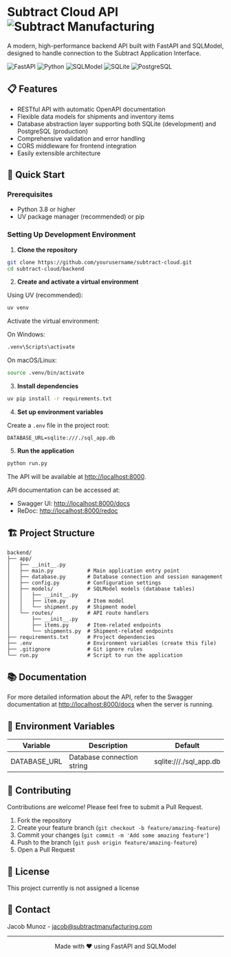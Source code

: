 # Subtract Cloud API ![Subtract Manufacturing](https://subtractmanufacturing.com/wp-content/uploads/2025/05/subtract_logo_01_social-small-red.png)

A modern, high-performance backend API built with FastAPI and SQLModel, designed to handle connection to the Subtract Application Interface.

![FastAPI](https://img.shields.io/badge/FastAPI-005571?style=for-the-badge&logo=fastapi)
![Python](https://img.shields.io/badge/Python-3776AB?style=for-the-badge&logo=python&logoColor=white)
![SQLModel](https://img.shields.io/badge/SQLModel-FF4154?style=for-the-badge&logo=sqlite&logoColor=white)
![SQLite](https://img.shields.io/badge/SQLite-003B57?style=for-the-badge&logo=sqlite&logoColor=white)
![PostgreSQL](https://img.shields.io/badge/PostgreSQL-316192?style=for-the-badge&logo=postgresql&logoColor=white)

## 📋 Features

- RESTful API with automatic OpenAPI documentation
- Flexible data models for shipments and inventory items
- Database abstraction layer supporting both SQLite (development) and PostgreSQL (production)
- Comprehensive validation and error handling
- CORS middleware for frontend integration
- Easily extensible architecture

## 🚀 Quick Start

### Prerequisites

- Python 3.8 or higher
- UV package manager (recommended) or pip

### Setting Up Development Environment

1. **Clone the repository**

```bash
git clone https://github.com/yourusername/subtract-cloud.git
cd subtract-cloud/backend
```

2. **Create and activate a virtual environment**

Using UV (recommended):

```bash
uv venv
```

Activate the virtual environment:

On Windows:

```bash
.venv\Scripts\activate
```

On macOS/Linux:

```bash
source .venv/bin/activate
```

3. **Install dependencies**

```bash
uv pip install -r requirements.txt
```

4. **Set up environment variables**

Create a `.env` file in the project root:

```
DATABASE_URL=sqlite:///./sql_app.db
```

5. **Run the application**

```bash
python run.py
```

The API will be available at [http://localhost:8000](http://localhost:8000).

API documentation can be accessed at:

- Swagger UI: [http://localhost:8000/docs](http://localhost:8000/docs)
- ReDoc: [http://localhost:8000/redoc](http://localhost:8000/redoc)

## 🏗️ Project Structure

```
backend/
├── app/
│   ├── __init__.py
│   ├── main.py           # Main application entry point
│   ├── database.py       # Database connection and session management
│   ├── config.py         # Configuration settings
│   ├── models/           # SQLModel models (database tables)
│   │   ├── __init__.py
│   │   ├── item.py       # Item model
│   │   └── shipment.py   # Shipment model
│   └── routes/           # API route handlers
│       ├── __init__.py
│       ├── items.py      # Item-related endpoints
│       └── shipments.py  # Shipment-related endpoints
├── requirements.txt      # Project dependencies
├── .env                  # Environment variables (create this file)
├── .gitignore            # Git ignore rules
└── run.py                # Script to run the application
```


## 📚 Documentation

For more detailed information about the API, refer to the Swagger documentation at [http://localhost:8000/docs](http://localhost:8000/docs) when the server is running.

## 🔐 Environment Variables

| Variable     | Description                | Default                |
| ------------ | -------------------------- | ---------------------- |
| DATABASE_URL | Database connection string | sqlite:///./sql_app.db |

## 🤝 Contributing

Contributions are welcome! Please feel free to submit a Pull Request.

1. Fork the repository
2. Create your feature branch (`git checkout -b feature/amazing-feature`)
3. Commit your changes (`git commit -m 'Add some amazing feature'`)
4. Push to the branch (`git push origin feature/amazing-feature`)
5. Open a Pull Request

## 📄 License

This project currently is not assigned a license

## 📧 Contact

Jacob Munoz - [jacob@subtractmanufacturing.com](mailto:jacob@subtractmanufacturing.com)

---

<p align="center">Made with ❤️ using FastAPI and SQLModel</p>
